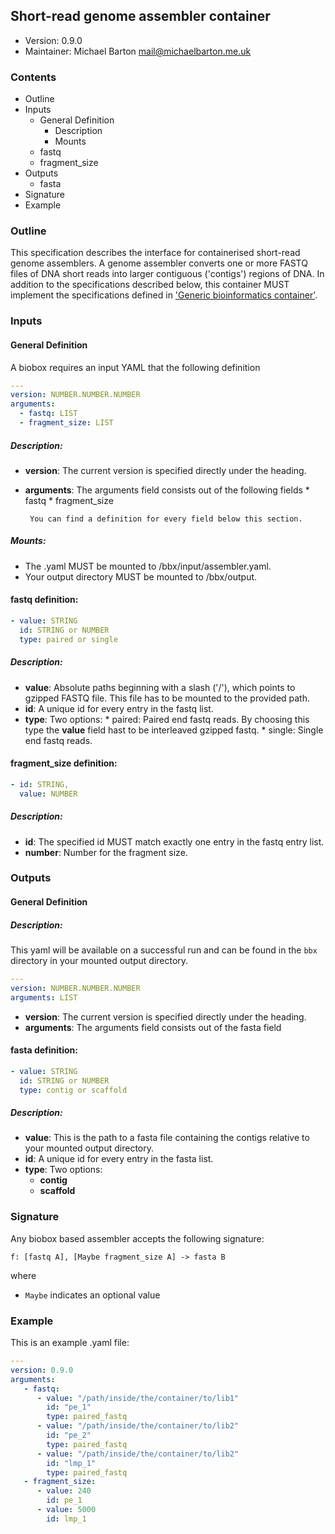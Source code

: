 ## Short-read genome assembler container

  * Version:    0.9.0
  * Maintainer: Michael Barton <mail@michaelbarton.me.uk>

### Contents
* Outline
* Inputs
   * General Definition
      * Description
      * Mounts
   * fastq
   * fragment_size
* Outputs
   * fasta
* Signature
* Example

### Outline

This specification describes the interface for containerised short-read genome
assemblers. A genome assembler converts one or more FASTQ files of DNA short
reads into larger contiguous ('contigs') regions of DNA. In addition to the
specifications described below, this container MUST implement the
specifications defined in ['Generic bioinformatics container'](https://github.com/bioboxes/rfc/blob/master/rfc.mkd#generic-bioinformatics-container).

### Inputs

#### General Definition

A biobox requires an input YAML that the following definition 

```YAML
---
version: NUMBER.NUMBER.NUMBER
arguments:
  - fastq: LIST
  - fragment_size: LIST
```

##### Description:
* **version**: The current version is specified directly under the heading.
* **arguments**: The arguments field consists out of the following fields 
       * fastq
       * fragment_size
       
       You can find a definition for every field below this section.

##### Mounts:
 * The .yaml MUST be mounted to /bbx/input/assembler.yaml.
 * Your output directory MUST be mounted to /bbx/output.

#### fastq definition: 
```YAML
- value: STRING
  id: STRING or NUMBER
  type: paired or single
```

##### Description:
* **value**: Absolute paths beginning with a slash ('/'), which points to gzipped FASTQ file. This file has to be mounted to the provided path.
* **id**: A unique id for every entry in the fastq list.
* **type**: Two options:
      * paired: Paired end fastq reads. By choosing this type the **value** field hast to be interleaved gzipped fastq.
      * single: Single end fastq reads. 
      
#### fragment_size definition:
```YAML
- id: STRING,
  value: NUMBER
```

##### Description:
* **id**: The specified id MUST match exactly one entry in the fastq entry list.
* **number**: Number for the fragment size.

### Outputs

#### General Definition

##### Description:
This yaml will be available on a successful run and can be found in the `bbx` directory in your mounted output directory.

```YAML
---
version: NUMBER.NUMBER.NUMBER
arguments: LIST
```
* **version**: The current version is specified directly under the heading.
* **arguments**: The arguments field consists out of the fasta field

#### fasta definition:

```YAML
- value: STRING
  id: STRING or NUMBER
  type: contig or scaffold
```

##### Description:
* **value**: This is the path to a fasta file containing the contigs relative to your mounted output directory.
* **id**: A unique id for every entry in the fasta list.
* **type**: Two options:
  * **contig**
  * **scaffold**

### Signature

Any biobox based assembler accepts the following signature:

`f: [fastq A], [Maybe fragment_size A] -> fasta B`

where
   * `Maybe` indicates an optional value

### Example
This is an example .yaml file:

```YAML
---
version: 0.9.0
arguments:
   - fastq:
      - value: "/path/inside/the/container/to/lib1"
        id: "pe_1"
        type: paired_fastq
      - value: "/path/inside/the/container/to/lib2"
        id: "pe_2"
        type: paired_fastq
      - value: "/path/inside/the/container/to/lib2"
        id: "lmp_1"
        type: paired_fastq
   - fragment_size:
      - value: 240
        id: pe_1
      - value: 5000
        id: lmp_1
```
